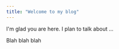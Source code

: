 ```yaml
---
title: "Welcome to my blog"
---
```


I'm glad you are here. I plan to talk about ...

Blah blah blah

